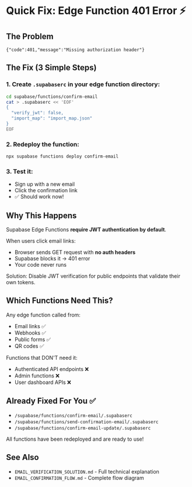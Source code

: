 # Quick Fix: Edge Function 401 Error ⚡

## The Problem
```
{"code":401,"message":"Missing authorization header"}
```

## The Fix (3 Simple Steps)

### 1. Create `.supabaserc` in your edge function directory:
```bash
cd supabase/functions/confirm-email
cat > .supabaserc << 'EOF'
{
  "verify_jwt": false,
  "import_map": "import_map.json"
}
EOF
```

### 2. Redeploy the function:
```bash
npx supabase functions deploy confirm-email
```

### 3. Test it:
- Sign up with a new email
- Click the confirmation link
- ✅ Should work now!

## Why This Happens

Supabase Edge Functions **require JWT authentication by default**. 

When users click email links:
- Browser sends GET request with **no auth headers**
- Supabase blocks it → 401 error
- Your code never runs

Solution: Disable JWT verification for public endpoints that validate their own tokens.

## Which Functions Need This?

Any edge function called from:
- Email links ✅ 
- Webhooks ✅
- Public forms ✅
- QR codes ✅

Functions that DON'T need it:
- Authenticated API endpoints ❌
- Admin functions ❌
- User dashboard APIs ❌

## Already Fixed For You ✅

- `/supabase/functions/confirm-email/.supabaserc`
- `/supabase/functions/send-confirmation-email/.supabaserc`
- `/supabase/functions/confirm-email-update/.supabaserc`

All functions have been redeployed and are ready to use!

## See Also

- `EMAIL_VERIFICATION_SOLUTION.md` - Full technical explanation
- `EMAIL_CONFIRMATION_FLOW.md` - Complete flow diagram
